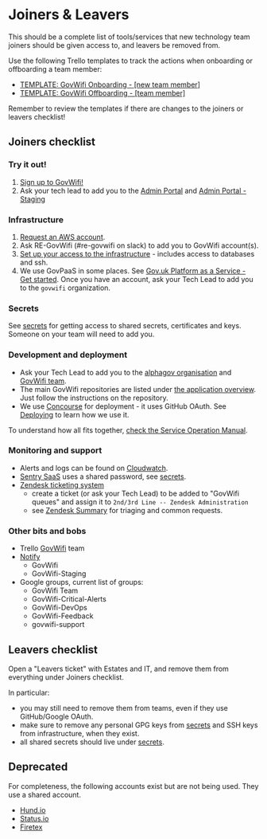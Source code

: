 # Joiners & Leavers

This should be a complete list of tools/services that new technology team
joiners should be given access to, and leavers be removed from.

Use the following Trello templates to track the actions when onboarding or offboarding a team member:

- [TEMPLATE: GovWifi Onboarding - [new team member]](https://trello.com/c/6auYddpE)
- [TEMPLATE: GovWifi Offboarding - [team member]](https://trello.com/c/dVPUsDCT)

Remember to review the templates if there are changes to the joiners or leavers checklist!

## Joiners checklist

### Try it out!

1. [Sign up to GovWifi!](https://www.wifi.service.gov.uk/about-govwifi/connect-to-govwifi/)
2. Ask your tech lead to add you to the [Admin Portal](https://admin.wifi.service.gov.uk/) and [Admin Portal - Staging](https://admin.staging.wifi.service.gov.uk/)

### Infrastructure

1. [Request an AWS account](https://gds-request-an-aws-account.cloudapps.digital/).
2. Ask RE-GovWifi (#re-govwifi on slack) to add you to GovWifi account(s).
3. [Set up your access to the infrastructure][accessing-the-infrastructure] - includes access to databases and ssh.
4. We use GovPaaS in some places. See [Gov.uk Platform as a Service - Get started](https://docs.cloud.service.gov.uk/get_started.html). Once you have an account, ask your Tech Lead to add you to the `govwifi` organization.

### Secrets

See [secrets][secrets] for getting access to shared secrets, certificates and keys. Someone on your team will need to add you.

### Development and deployment

- Ask your Tech Lead to add you to the [alphagov organisation](https://github.com/alphagov) and [GovWifi team](https://github.com/orgs/alphagov/teams/govwifi).
- The main GovWifi repositories are listed under [the application overview][application]. Just follow the instructions on the repository.
- We use [Concourse](https://cd.gds-reliability.engineering/) for deployment - it uses GitHub OAuth. See [Deploying][deploying] to learn how we use it.

To understand how all fits together, [check the Service Operation Manual](https://docs.google.com/document/d/1XvzfnjQf2kCbArJBiI6B6_pnvZOCkwX-N1WyTPAZfWI/edit).

### Monitoring and support

- Alerts and logs can be found on [Cloudwatch](https://eu-west-2.console.aws.amazon.com/cloudwatch/home?region=eu-west-2#).
- [Sentry SaaS](https://sentry.io/organizations/government-digital-services/projects/) uses a shared password, see [secrets][secrets].
- [Zendesk ticketing system](https://govuk.zendesk.com/agent/dashboard)
    - create a ticket (or ask your Tech Lead) to be added to "GovWifi queues" and assign it to `2nd/3rd Line -- Zendesk Administration`
    - see [Zendesk Summary][zendesk_summary] for triaging and common requests.


### Other bits and bobs

- Trello [GovWifi](https://trello.com/govwifi201920) team
- [Notify](https://www.notifications.service.gov.uk/accounts)
  - GovWifi
  - GovWifi-Staging
- Google groups, current list of groups:
  - GovWifi Team
  - GovWifi-Critical-Alerts
  - GovWifi-DevOps
  - GovWifi-Feedback
  - govwifi-support


## Leavers checklist

Open a "Leavers ticket" with Estates and IT, and remove them from everything under Joiners checklist.

In particular:

- you may still need to remove them from teams, even if they use GitHub/Google OAuth.
- make sure to remove any personal GPG keys from [secrets][secrets] and SSH keys from infrastructure, when they exist.
- all shared secrets should live under [secrets][secrets].

## Deprecated

For completeness, the following accounts exist but are not being used. They use a shared account.

* [Hund.io](https://status.wifi.service.gov.uk/dashboard/team/users)
* [Status.io](https://manage.statuspage.io/organizations/p6bxj7rb8tpc/team)
* [Firetex](https://app.firetext.co.uk/)

[application]: /index.html
[accessing-the-infrastructure]: /accessing-the-infrastructure.html
[deploying]: /deploying.html
[secrets]: /secrets.html
[zendesk_summary]: /zendesk_summary.html
